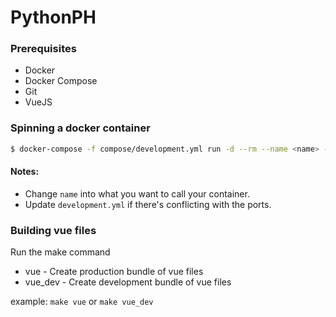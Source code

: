 # PythonPH


### Prerequisites
* Docker
* Docker Compose
* Git
* VueJS


### Spinning a docker container
```bash
$ docker-compose -f compose/development.yml run -d --rm --name <name> --service-ports app
```
#### Notes:
* Change `name` into what you want to call your container.
* Update `development.yml` if there's conflicting with the ports.


### Building vue files
Run the make command
* vue - Create production bundle of vue files
* vue_dev - Create development bundle of vue files

example: `make vue` or `make vue_dev`
